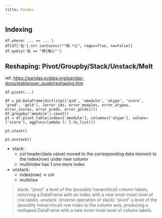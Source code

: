 ```yaml
---
title: Pandas
---
```


## Indexing
```
df.where( ... == ... )
df[df['名'].str.contains(r"^胡.*心", regex=True, na=False)]
df.query('名 == "胡{璁心"')
```


## Reshaping: Pivot/Groupby/Stack/Unstack/Melt
ref: https://pandas.pydata.org/pandas-docs/stable/user_guide/reshaping.htm
```
df.pivot(...)

df = pd.DataFrame(dict(zip(['qid', 'amodule', 'atype', 'score', 'pred', 'gold'], [error_ids, error_modules, error_atypes, error_scores, error_preds, error_golds])))
df.groupby('amodule').count()
pt = df.pivot_table(index=['amodule'], columns=['atype'], values=['score'], aggfunc=lambda l: l.to_list())

pt.stack()

pt.unstack()
```

- stack: 
	- col header(data value) moved to the corresponding data element to the index(row) under new column
	- multiindex has 1 one more index
- unstack: 
	- index(row) -> col
	- multiinex


> stack: “pivot” a level of the (possibly hierarchical) column labels, returning a DataFrame with an index with a new inner-most level of row labels.
> unstack: (inverse operation of stack) “pivot” a level of the (possibly hierarchical) row index to the column axis, producing a reshaped DataFrame with a new inner-most level of column labels.